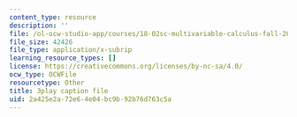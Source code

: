 ```yaml
---
content_type: resource
description: ''
file: /ol-ocw-studio-app/courses/18-02sc-multivariable-calculus-fall-2010/YBajUR3EFSM_captions.vtt
file_size: 42426
file_type: application/x-subrip
learning_resource_types: []
license: https://creativecommons.org/licenses/by-nc-sa/4.0/
ocw_type: OCWFile
resourcetype: Other
title: 3play caption file
uid: 2a425e2a-72e6-4e04-bc9b-92b76d763c5a
---
```

